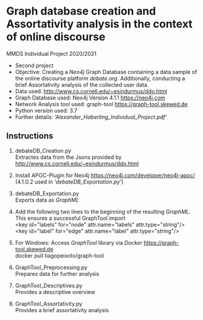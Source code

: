# Graph database creation and Assortativity analysis in the context of online discourse
MMDS Individual Project 2020/2021

* Second project
* Objective: Creating a *Neo4j* Graph Database containing a data sample of the online discourse platform *debate.org*. Additionally, conducting a brief Assortativity analysis of the collected user data. 
* Data used: http://www.cs.cornell.edu/~esindurmus/ddo.html
* Graph Database used: Neo4j Version 4.1.1 https://neo4j.com 
* Network Analysis tool used: graph-tool https://graph-tool.skewed.de
* Python version used: 3.7
* Further details: *\'Alexander_Haberling_Individual_Project.pdf\'*

## Instructions

1. debateDB_Creation.py \
	Extractes data from the Jsons provided by http://www.cs.cornell.edu/~esindurmus/ddo.html

2. Install APOC-Plugin for Neo4j https://neo4j.com/developer/neo4j-apoc/ (4.1.0.2 used in *\'debateDB_Exportation.py\'*)

3. debateDB_Exportation.py \
	Exports data as *GraphML*

4. Add the following two lines to the beginning of the resulting *GraphML*. This ensures a successful GraphTool import \
		\<key id="labels" for="node" attr.name="labels" attr.type="string"/> \
		\<key id="label" for="edge" attr.name="label" attr.type="string"/>

5. For Windows: Access *GraphTool* library via *Docker* https://graph-tool.skewed.de \
		docker pull tiagopeixoto/graph-tool

6. GraphTool_Preprocessing.py \
	Prepares data for further analysis

7. GraphTool_Descriptives.py \
	Provides a descriptive overview

8. GraphTool_Assortativity.py \
	Provides a brief assortativity analysis
